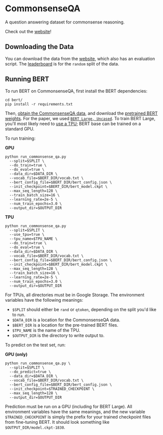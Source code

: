 # CommonsenseQA

A question answering dataset for commonsense reasoning.

Check out the [website][commonsense-qa-website]!


## Downloading the Data

You can download the data from the [website][commonsense-qa-website],
which also has an evaluation script. The
[leaderboard][commonsense-qa-leaderboard] is for the `random` split of
the data.


## Running BERT

To run BERT on CommonsenseQA, first install the BERT dependencies:

    cd bert/
    pip install -r requirements.txt

Then, [obtain the CommonsenseQA data](#downloading-the-data), and
download the [pretrained BERT weights][downloading-bert-weights]. For
the paper, we used [`BERT Large, Uncased`][bert-large-weights]. To train
BERT Large, you'll most likely need to [use a TPU][tpu-info]; BERT base
can be trained on a standard GPU.

To run training:

**GPU**

    python run_commonsense_qa.py
      --split=$SPLIT \
      --do_train=true \
      --do_eval=true \
      --data_dir=$DATA_DIR \
      --vocab_file=$BERT_DIR/vocab.txt \
      --bert_config_file=$BERT_DIR/bert_config.json \
      --init_checkpoint=$BERT_DIR/bert_model.ckpt \
      --max_seq_length=128 \
      --train_batch_size=16 \
      --learning_rate=2e-5 \
      --num_train_epochs=3.0 \
      --output_dir=$OUTPUT_DIR

**TPU**

    python run_commonsense_qa.py
      --split=$SPLIT \
      --use_tpu=true \
      --tpu_name=$TPU_NAME \
      --do_train=true \
      --do_eval=true \
      --data_dir=$DATA_DIR \
      --vocab_file=$BERT_DIR/vocab.txt \
      --bert_config_file=$BERT_DIR/bert_config.json \
      --init_checkpoint=$BERT_DIR/bert_model.ckpt \
      --max_seq_length=128 \
      --train_batch_size=16 \
      --learning_rate=2e-5 \
      --num_train_epochs=3.0 \
      --output_dir=$OUTPUT_DIR

For TPUs, all directories must be in Google Storage. The environment
variables have the following meanings:

  - `$SPLIT` should either be `rand` or `qtoken`, depending on the split
    you'd like to run.
  - `$DATA_DIR` is a location for the CommonsenseQA data.
  - `$BERT_DIR` is a location for the pre-trained BERT files.
  - `$TPU_NAME` is the name of the TPU.
  - `$OUTPUT_DIR` is the directory to write output to.

To predict on the test set, run:

**GPU (only)**

    python run_commonsense_qa.py \
      --split=$SPLIT \
      --do_predict=true \
      --data_dir=$DATA_DIR \
      --vocab_file=$BERT_DIR/vocab.txt \
      --bert_config_file=$BERT_DIR/bert_config.json \
      --init_checkpoint=$TRAINED_CHECKPOINT \
      --max_seq_length=128 \
      --output_dir=$OUTPUT_DIR

Prediction must be run on a GPU (including for BERT Large). All
environment variables have the same meanings, and the new variable
`$TRAINED_CHECKPOINT` is simply the prefix for your trained checkpoint
files from fine-tuning BERT. It should look something like
`$OUTPUT_DIR/model.ckpt-1830`.


[bert-large-weights]: https://storage.googleapis.com/bert_models/2018_10_18/uncased_L-24_H-1024_A-16.zip
[commonsense-qa-leaderboard]: https://www.tau-nlp.org/csqa-leaderboard
[commonsense-qa-website]: https://www.tau-nlp.org/commonsenseqa
[downloading-bert-weights]: https://github.com/google-research/bert#pre-trained-models
[tpu-info]: https://cloud.google.com/tpu/
